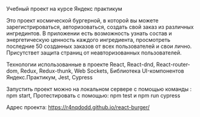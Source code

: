 Учебный проект на курсе Яндекс практикум

Это проект космической бургерной, в которой вы можете зарегистрироваться, авторизоваться, создать свой заказ из различных ингрединтов. В приложении есть возможность узнать состав и энергетическую ценность каждого ингредиента, просмотреть последние 50 созданных заказов от всех пользователей и свои лично. Присутствет защита страниц от неавторизованных пользователей.

Технологии использованные в проекте
React,
React-dnd,
React-router-dom,
Redux,
Redux-thunk,
Web Sockets,
Библиотека UI-компонентов Яндекс.Практикум,
Jest,
Cypress

Запустить проект можно на локальном сервере с помощью команды : npm start,
Протестировать с помощью: npm test и npm run cypress

Адрес проекта: https://r4nqdodd.github.io/react-burger/
